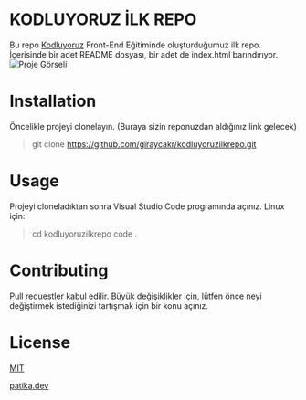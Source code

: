 # KODLUYORUZ İLK REPO
 Bu repo [Kodluyoruz](https://kodluyoruz.org) Front-End Eğitiminde oluşturduğumuz ilk repo. İçerisinde bir adet README dosyası, bir adet de index.html barındırıyor.
![Proje Görseli](https://user-images.githubusercontent.com/116101630/198737541-f2d30907-ce25-416c-abbd-5f7161db3b17.png)
# Installation

Öncelikle projeyi clonelayın. (Buraya sizin reponuzdan aldığınız link gelecek)
>git clone https://github.com/giraycakr/kodluyoruzilkrepo.git
# Usage
Projeyi cloneladıktan sonra Visual Studio Code programında açınız.
Linux için:
>cd kodluyoruzilkrepo
>code .
# Contributing
Pull requestler kabul edilir. Büyük değişiklikler için, lütfen önce neyi değiştirmek istediğinizi tartışmak için bir konu açınız.
# License
[MIT](https://choosealicense.com/licenses/mit)

[patika.dev](www.patika.dev) 
